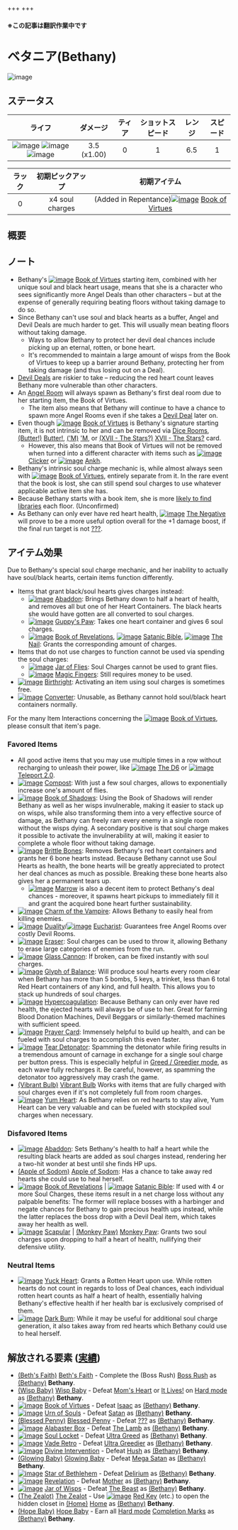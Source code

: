 +++
+++

#### ※この記事は翻訳作業中です

 # ベタニア(Bethany)
 ![image](/image/characters/Bethany.png) 

ステータス
-------

|ライフ|ダメージ|ティア|ショットスピード|レンジ|スピード|
|:----:|:--:|:--:|:--:|:--:|:--:|
|![image](/image/characters/r-heart.png) ![image](/image/characters/r-heart.png) ![image](/image/characters/r-heart.png)|3.5 (x1.00)|0|1|6.5|1|

|ラック|初期ピックアップ|初期アイテム|
|:--:|:--:|:--:|
|0|x4 soul charges|(Added in Repentance)[![image](/image/Book_of_Virtues.png)](/wiki/Book_of_Virtues "Book of Virtues") [Book of Virtues](/wiki/Book_of_Virtues "Book of Virtues")|


概要
-------


ノート
-------

* Bethany's [![image](/image/Book_of_Virtues.png)](/wiki/Book_of_Virtues "Book of Virtues") [Book of Virtues](/wiki/Book_of_Virtues "Book of Virtues") starting item, combined with her unique soul and black heart usage, means that she is a character who sees significantly more Angel Deals than other characters – but at the expense of generally requiring beating floors without taking damage to do so.
* Since Bethany can't use soul and black hearts as a buffer, Angel and Devil Deals are much harder to get. This will usually mean beating floors without taking damage.
	+ Ways to allow Bethany to protect her devil deal chances include picking up an eternal, rotten, or bone heart.
	+ It's recommended to maintain a large amount of wisps from the Book of Virtues to keep up a barrier around Bethany, protecting her from taking damage (and thus losing out on a Deal).
* [Devil Deals](/wiki/Devil_Room#Deals_with_the_Devil "Devil Room") are riskier to take – reducing the red heart count leaves Bethany more vulnerable than other characters.
* An [Angel Room](/wiki/Angel_Room "Angel Room") will always spawn as Bethany's first deal room due to her starting item, the Book of Virtues.
	+ The item also means that Bethany will continue to have a chance to spawn more Angel Rooms even if she takes a [Devil Deal](/wiki/Devil_Room "Devil Room") later on.
* Even though [![image](/image/Book_of_Virtues.png)](/wiki/Book_of_Virtues "Book of Virtues") [Book of Virtues](/wiki/Book_of_Virtues "Book of Virtues") is Bethany's signature starting item, it is not intrinsic to her and can be removed via [Dice Rooms](/wiki/Dice_Room#Effects "Dice Room"), [(Butter!)](/wiki/Butter! "Butter!") [Butter!](/wiki/Butter! "Butter!"), [('M)](/wiki/%27M "'M") ['M](/wiki/%27M "'M"), or [(XVII - The Stars?)](/wiki/Cards_and_Runes "XVII - The Stars?") [XVII - The Stars?](/wiki/Cards_and_Runes "Cards and Runes") card.
	+ However, this also means that Book of Virtues will not be removed when turned into a different character with items such as [![image](/image/Clicker.png)](/wiki/Clicker "Clicker") [Clicker](/wiki/Clicker "Clicker") or [![image](/image/Ankh.png)](/wiki/Ankh "Ankh") [Ankh](/wiki/Ankh "Ankh").
* Bethany's intrinsic soul charge mechanic is, while almost always seen with [![image](/image/Book_of_Virtues.png)](/wiki/Book_of_Virtues "Book of Virtues") [Book of Virtues](/wiki/Book_of_Virtues "Book of Virtues"), entirely separate from it. In the rare event that the book is lost, she can still spend soul charges to use whatever applicable active item she has.
* Because Bethany starts with a book item, she is more [likely to find libraries](/wiki/Level_Generation "Level Generation") each floor. (Unconfirmed)
* As Bethany can only ever have red heart health, [![image](/image/The_Negative.png)](/wiki/The_Negative "The Negative") [The Negative](/wiki/The_Negative "The Negative") will prove to be a more useful option overall for the +1 damage boost, if the final run target is not [???](/wiki/%3F%3F%3F_(Boss) "??? (Boss)").


アイテム効果
-------------------

Due to Bethany's special soul charge mechanic, and her inability to actually have soul/black hearts, certain items function differently.



* Items that grant black/soul hearts gives charges instead:
	+ [![image](/image/Abaddon.png)](/wiki/Abaddon "Abaddon") [Abaddon](/wiki/Abaddon "Abaddon"): Brings Bethany down to half a heart of health, and removes all but one of her Heart Containers. The black hearts she would have gotten are all converted to soul charges.
	+ [![image](/image/Guppy%27s_Paw.png)](/wiki/Guppy%27s_Paw "Guppy's Paw") [Guppy's Paw](/wiki/Guppy%27s_Paw "Guppy's Paw"): Takes one heart container and gives 6 soul charges.
	+ [![image](/image/Book_of_Revelations.png)](/wiki/Book_of_Revelations "Book of Revelations") [Book of Revelations](/wiki/Book_of_Revelations "Book of Revelations"), [![image](/image/Satanic_Bible.png)](/wiki/Satanic_Bible "Satanic Bible") [Satanic Bible](/wiki/Satanic_Bible "Satanic Bible"), [![image](/image/The_Nail.png)](/wiki/The_Nail "The Nail") [The Nail](/wiki/The_Nail "The Nail"): Grants the corresponding amount of charges.
* Items that do not use charges to function cannot be used via spending the soul charges:
	+ [![image](/image/Jar_of_Flies.png)](/wiki/Jar_of_Flies "Jar of Flies") [Jar of Flies](/wiki/Jar_of_Flies "Jar of Flies"): Soul Charges cannot be used to grant flies.
	+ [![image](/image/Magic_Fingers.png)](/wiki/Magic_Fingers "Magic Fingers") [Magic Fingers](/wiki/Magic_Fingers "Magic Fingers"): Still requires money to be used.
* [![image](/image/Birthright.png)](/wiki/Birthright "Birthright") [Birthright](/wiki/Birthright "Birthright"): Activating an item using soul charges is sometimes free.
* [![image](/image/Converter.png)](/wiki/Converter "Converter") [Converter](/wiki/Converter "Converter"): Unusable, as Bethany cannot hold soul/black heart containers normally.


For the many Item Interactions concerning the [![image](/image/Book_of_Virtues.png)](/wiki/Book_of_Virtues "Book of Virtues") [Book of Virtues](/wiki/Book_of_Virtues "Book of Virtues"), please consult that item's page.



### Favored Items


* All good active items that you may use multiple times in a row without recharging to unleash their power, like [![image](/image/The_D6.png)](/wiki/The_D6 "The D6") [The D6](/wiki/The_D6 "The D6") or [![image](/image/Teleport_2.0.png)](/wiki/Teleport_2.0 "Teleport 2.0") [Teleport 2.0](/wiki/Teleport_2.0 "Teleport 2.0").
* [![image](/image/Compost.png)](/wiki/Compost "Compost") [Compost](/wiki/Compost "Compost"): With just a few soul charges, allows to exponentially increase one's amount of flies.
* [![image](/image/Book_of_Shadows.png)](/wiki/Book_of_Shadows "Book of Shadows") [Book of Shadows](/wiki/Book_of_Shadows "Book of Shadows"): Using the Book of Shadows will render Bethany as well as her wisps invulnerable, making it easier to stack up on wisps, while also transforming them into a very effective source of damage, as Bethany can freely ram every enemy in a single room without the wisps dying. A secondary positive is that soul charge makes it possible to activate the invulnerability at will, making it easier to complete a whole floor without taking damage.
* [![image](/image/Brittle_Bones.png)](/wiki/Brittle_Bones "Brittle Bones") [Brittle Bones](/wiki/Brittle_Bones "Brittle Bones"): Removes Bethany's red heart containers and grants her 6 bone hearts instead. Because Bethany cannot use Soul Hearts as health, the bone hearts will be greatly appreciated to protect her deal chances as much as possible. Breaking these bone hearts also gives her a permanent tears up.
	+ [![image](/image/Marrow.png)](/wiki/Marrow "Marrow") [Marrow](/wiki/Marrow "Marrow") is also a decent item to protect Bethany's deal chances - moreover, it spawns heart pickups to immediately fill it and grant the acquired bone heart further sustainability.
* [![image](/image/Charm_of_the_Vampire.png)](/wiki/Charm_of_the_Vampire "Charm of the Vampire") [Charm of the Vampire](/wiki/Charm_of_the_Vampire "Charm of the Vampire"): Allows Bethany to easily heal from killing enemies.
* [![image](/image/Duality.png)](/wiki/Duality "Duality") [Duality](/wiki/Duality "Duality")/[![image](/image/Eucharist.png)](/wiki/Eucharist "Eucharist") [Eucharist](/wiki/Eucharist "Eucharist"): Guarantees free Angel Rooms over costly Devil Rooms.
* [![image](/image/Eraser.png)](/wiki/Eraser "Eraser") [Eraser](/wiki/Eraser "Eraser"): Soul charges can be used to throw it, allowing Bethany to erase large categories of enemies from the run.
* [![image](/image/Glass_Cannon.png)](/wiki/Glass_Cannon "Glass Cannon") [Glass Cannon](/wiki/Glass_Cannon "Glass Cannon"): If broken, can be fixed instantly with soul charges.
* [![image](/image/Glyph_of_Balance.png)](/wiki/Glyph_of_Balance "Glyph of Balance") [Glyph of Balance](/wiki/Glyph_of_Balance "Glyph of Balance"): Will produce soul hearts every room clear when Bethany has more than 5 bombs, 5 keys, a trinket, less than 6 total Red Heart containers of any kind, and full health. This allows you to stack up hundreds of soul charges.
* [![image](/image/Hypercoagulation.png)](/wiki/Hypercoagulation "Hypercoagulation") [Hypercoagulation](/wiki/Hypercoagulation "Hypercoagulation"): Because Bethany can only ever have red health, the ejected hearts will always be of use to her. Great for farming Blood Donation Machines, Devil Beggars or similarly-themed machines with sufficient speed.
* [![image](/image/Prayer_Card.png)](/wiki/Prayer_Card "Prayer Card") [Prayer Card](/wiki/Prayer_Card "Prayer Card"): Immensely helpful to build up health, and can be fueled with soul charges to accomplish this even faster.
* [![image](/image/Tear_Detonator.png)](/wiki/Tear_Detonator "Tear Detonator") [Tear Detonator](/wiki/Tear_Detonator "Tear Detonator"): Spamming the detonator while firing results in a tremendous amount of carnage in exchange for a single soul charge per button press. This is especially helpful in [Greed / Greedier mode](/wiki/Greed_Mode "Greed Mode"), as each wave fully recharges it. Be careful, however, as spamming the detonator too aggressively may crash the game.
* [(Vibrant Bulb)](/wiki/Vibrant_Bulb "Vibrant Bulb") [Vibrant Bulb](/wiki/Vibrant_Bulb "Vibrant Bulb") Works with items that are fully charged with soul charges even if it's not completely full from room charges.
* [![image](/image/Yum_Heart.png)](/wiki/Yum_Heart "Yum Heart") [Yum Heart](/wiki/Yum_Heart "Yum Heart"): As Bethany relies on red hearts to stay alive, Yum Heart can be very valuable and can be fueled with stockpiled soul charges when necessary.


### Disfavored Items


* [![image](/image/Abaddon.png)](/wiki/Abaddon "Abaddon") [Abaddon](/wiki/Abaddon "Abaddon"): Sets Bethany's health to half a heart while the resulting black hearts are added as soul charges instead, rendering her a two-hit wonder at best until she finds HP ups.
* [(Apple of Sodom)](/wiki/Apple_of_Sodom "Apple of Sodom") [Apple of Sodom](/wiki/Apple_of_Sodom "Apple of Sodom"): Has a chance to take away red hearts she could use to heal herself.
* [![image](/image/Book_of_Revelations.png)](/wiki/Book_of_Revelations "Book of Revelations") [Book of Revelations](/wiki/Book_of_Revelations "Book of Revelations") | [![image](/image/Satanic_Bible.png)](/wiki/Satanic_Bible "Satanic Bible") [Satanic Bible](/wiki/Satanic_Bible "Satanic Bible"): If used with 4 or more Soul Charges, these items result in a net charge loss without any palpable benefits: The former will replace bosses with a harbinger and negate chances for Bethany to gain precious health ups instead, while the latter replaces the boss drop with a Devil Deal item, which takes away her health as well.
* [![image](/image/Scapular.png)](/wiki/Scapular "Scapular") [Scapular](/wiki/Scapular "Scapular") | [(Monkey Paw)](/wiki/Monkey_Paw "Monkey Paw") [Monkey Paw](/wiki/Monkey_Paw "Monkey Paw"): Grants two soul charges upon dropping to half a heart of health, nullifying their defensive utility.


### Neutral Items


* [![image](/image/Yuck_Heart.png)](/wiki/Yuck_Heart "Yuck Heart") [Yuck Heart](/wiki/Yuck_Heart "Yuck Heart"): Grants a Rotten Heart upon use. While rotten hearts do not count in regards to loss of Deal chances, each individual rotten heart counts as half a heart of health, essentially halving Bethany's effective health if her health bar is exclusively comprised of them.
* [![image](/image/Dark_Bum.png)](/wiki/Dark_Bum "Dark Bum") [Dark Bum](/wiki/Dark_Bum "Dark Bum"): While it may be useful for additional soul charge generation, it also takes away from red hearts which Bethany could use to heal herself.



解放される要素 ([実績](/wiki/Achievements "Achievements"))
--------------------------------------------------------------


* [(Beth's Faith)](/wiki/Beth%27s_Faith "Beth's Faith")  [Beth's Faith](/wiki/Beth%27s_Faith "Beth's Faith") - Complete the (Boss Rush) [Boss Rush](/wiki/Boss_Rush "Boss Rush") as  [(Bethany)](/wiki/Bethany "Bethany") **Bethany**.
* [(Wisp Baby)](/wiki/Co-op#Repentance_babies "Wisp Baby")  [Wisp Baby](/wiki/Co-op#Repentance_babies "Co-op") - Defeat [Mom's Heart](/wiki/Mom%27s_Heart "Mom's Heart") or [It Lives!](/wiki/It_Lives! "It Lives!") on [Hard mode](/wiki/Hard_mode "Hard mode") as  [(Bethany)](/wiki/Bethany "Bethany") **Bethany**.
* [![image](/image/Book_of_Virtues.png)](/wiki/Book_of_Virtues "Book of Virtues")  [Book of Virtues](/wiki/Book_of_Virtues "Book of Virtues") - Defeat [Isaac](/wiki/Isaac_(Boss) "Isaac (Boss)") as  [(Bethany)](/wiki/Bethany "Bethany") **Bethany**.
* [![image](/image/Urn_of_Souls.png)](/wiki/Urn_of_Souls "Urn of Souls")  [Urn of Souls](/wiki/Urn_of_Souls "Urn of Souls") - Defeat [Satan](/wiki/Satan "Satan") as  [(Bethany)](/wiki/Bethany "Bethany") **Bethany**.
* [(Blessed Penny)](/wiki/Blessed_Penny "Blessed Penny")  [Blessed Penny](/wiki/Blessed_Penny "Blessed Penny") - Defeat [???](/wiki/%3F%3F%3F_(Boss) "??? (Boss)") as  [(Bethany)](/wiki/Bethany "Bethany") **Bethany**.
* [![image](/image/Alabaster_Box.png)](/wiki/Alabaster_Box "Alabaster Box")  [Alabaster Box](/wiki/Alabaster_Box "Alabaster Box") - Defeat [The Lamb](/wiki/The_Lamb "The Lamb") as  [(Bethany)](/wiki/Bethany "Bethany") **Bethany**.
* [![image](/image/Soul_Locket.png)](/wiki/Soul_Locket "Soul Locket")  [Soul Locket](/wiki/Soul_Locket "Soul Locket") - Defeat [Ultra Greed](/wiki/Ultra_Greed "Ultra Greed") as  [(Bethany)](/wiki/Bethany "Bethany") **Bethany**.
* [![image](/image/Vade_Retro.png)](/wiki/Vade_Retro "Vade Retro")  [Vade Retro](/wiki/Vade_Retro "Vade Retro") - Defeat [Ultra Greedier](/wiki/Ultra_Greedier "Ultra Greedier") as  [(Bethany)](/wiki/Bethany "Bethany") **Bethany**.
* [![image](/image/Divine_Intervention.png)](/wiki/Divine_Intervention "Divine Intervention")  [Divine Intervention](/wiki/Divine_Intervention "Divine Intervention") - Defeat [Hush](/wiki/Hush "Hush") as  [(Bethany)](/wiki/Bethany "Bethany") **Bethany**.
* [(Glowing Baby)](/wiki/Co-op#Repentance_babies "Glowing Baby")  [Glowing Baby](/wiki/Co-op#Repentance_babies "Co-op") - Defeat [Mega Satan](/wiki/Mega_Satan "Mega Satan") as  [(Bethany)](/wiki/Bethany "Bethany") **Bethany**.
* [![image](/image/Star_of_Bethlehem.png)](/wiki/Star_of_Bethlehem "Star of Bethlehem")  [Star of Bethlehem](/wiki/Star_of_Bethlehem "Star of Bethlehem") - Defeat [Delirium](/wiki/Delirium "Delirium") as  [(Bethany)](/wiki/Bethany "Bethany") **Bethany**.
* [![image](/image/Revelation.png)](/wiki/Revelation "Revelation")  [Revelation](/wiki/Revelation "Revelation") - Defeat [Mother](/wiki/Mother "Mother") as  [(Bethany)](/wiki/Bethany "Bethany") **Bethany**.
* [![image](/image/Jar_of_Wisps.png)](/wiki/Jar_of_Wisps "Jar of Wisps")  [Jar of Wisps](/wiki/Jar_of_Wisps "Jar of Wisps") - Defeat [The Beast](/wiki/The_Beast "The Beast") as  [(Bethany)](/wiki/Bethany "Bethany") **Bethany**.
* [(The Zealot)](/wiki/Tainted_Bethany "The Zealot")  [The Zealot](/wiki/Tainted_Bethany "Tainted Bethany") - Use [![image](/image/Red_Key.png)](/wiki/Red_Key "Red Key") [Red Key](/wiki/Red_Key "Red Key") (etc.) to open the hidden closet in [(Home)](/wiki/Home "Home") [Home](/wiki/Home "Home") as  [(Bethany)](/wiki/Bethany "Bethany") **Bethany**.
* [(Hope Baby)](/wiki/Co-op#Repentance_babies "Hope Baby")  [Hope Baby](/wiki/Co-op#Repentance_babies "Co-op") - Earn all [Hard mode](/wiki/Hard_mode "Hard mode") [Completion Marks](/wiki/Completion_Mark "Completion Mark") as  [(Bethany)](/wiki/Bethany "Bethany") **Bethany**.
